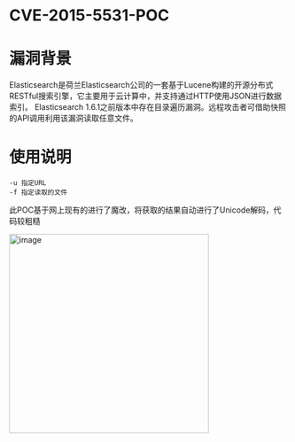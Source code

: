 # CVE-2015-5531-POC

# 漏洞背景
Elasticsearch是荷兰Elasticsearch公司的一套基于Lucene构建的开源分布式RESTful搜索引擎，它主要用于云计算中，并支持通过HTTP使用JSON进行数据索引。 Elasticsearch 1.6.1之前版本中存在目录遍历漏洞。远程攻击者可借助快照的API调用利用该漏洞读取任意文件。

# 使用说明
```
-u 指定URL
-f 指定读取的文件
```
此POC基于网上现有的进行了魔改，将获取的结果自动进行了Unicode解码，代码较粗糙

<img width="360" alt="image" src="https://user-images.githubusercontent.com/62680449/191476115-82cfc74f-b1e4-4834-be33-02992569e825.png">
